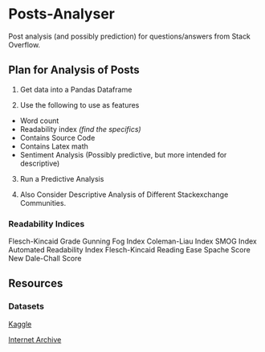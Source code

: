 # Posts-Analyser
Post analysis (and possibly prediction) for questions/answers from Stack Overflow.


## Plan for Analysis of Posts

1. Get data into a Pandas Dataframe

2. Use the following to use as features

- Word count
- Readability index _(find the specifics)_
- Contains Source Code
- Contains Latex math
- Sentiment Analysis (Possibly predictive, but more intended for  descriptive)

3. Run a Predictive Analysis

4. Also Consider Descriptive Analysis of Different Stackexchange Communities.


### Readability Indices

Flesch-Kincaid Grade
Gunning Fog Index
Coleman-Liau Index
SMOG Index
Automated Readability Index
Flesch-Kincaid Reading Ease
Spache Score
New Dale-Chall Score


## Resources
<!-- We can throw links to data and other things here -->


### Datasets

[Kaggle](https://www.kaggle.com/c/transfer-learning-on-stack-exchange-tags/data)

[Internet Archive](https://archive.org/details/stackexchange)
